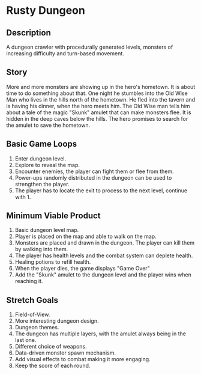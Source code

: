 # Rusty Dungeon

## Description

A dungeon crawler with procedurally generated levels, monsters of increasing difficulty and turn-based movement.

## Story
More and more monsters are showing up in the hero's hometown. It is about time to do something about that. One night he stumbles into the Old Wise Man who lives in the hills north of the hometown. He fled into the tavern and is having his dinner, when the hero meets him. The Old Wise man tells him about a tale of the magic "Skunk" amulet that can make monsters flee. It is hidden in the deep caves below the hills. The hero promises to search for the amulet to save the hometown.

## Basic Game Loops
1. Enter dungeon level.
2. Explore to reveal the map.
3. Encounter enemies, the player can fight them or flee from them.
4. Power-ups randomly distributed in the dungeon can be used to strengthen the player.
5. The player has to locate the exit to process to the next level, continue with 1.

## Minimum Viable Product
1. Basic dungeon level map.
2. Player is placed on the map and able to walk on the map.
3. Monsters are placed and drawn in the dungeon. The player can kill them by walking into them.
4. The player has health levels and the combat system can deplete health.
5. Healing potions to refill health.
6. When the player dies, the game displays "Game Over"
7. Add the "Skunk" amulet to the dungeon level and the player wins when reaching it.

## Stretch Goals
1. Field-of-View.
2. More interesting dungeon design.
3. Dungeon themes.
4. The dungeon has multiple layers, with the amulet always being in the last one.
5. Different choice of weapons.
6. Data-driven monster spawn mechanism.
7. Add visual effects to combat making it more engaging.
8. Keep the score of each round.
